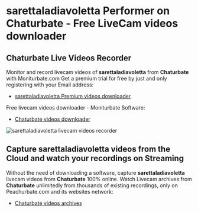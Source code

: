 # sarettaladiavoletta Performer on Chaturbate - Free LiveCam videos downloader

## Chaturbate Live Videos Recorder

Monitor and record livecam videos of **sarettaladiavoletta** from **Chaturbate** with Moniturbate.com
Get a premium trial for free by just and only registering with your Email address:
* [sarettaladiavoletta Premium videos downloader](https://moniturbate.com/request-demo-licence-key.html)

Free livecam videos downloader - Moniturbate Software:
* [Chaturbate videos downloader](https://moniturbate.com/moniturbate-download-software.html)

![sarettaladiavoletta livecam videos recorder](https://peachurnet.com/templates/moniturbate-software.png)


## Capture sarettaladiavoletta videos from the Cloud and watch your recordings on Streaming

Without the need of downloading a software, capture **sarettaladiavoletta** livecam videos from **Chaturbate** 100% online.
Watch Livecam archives from **Chaturbate** unlimitedly from thousands of existing recordings, only on Peachurbate.com and its websites network:
* [Chaturbate videos archives](https://peachurnet.com/)